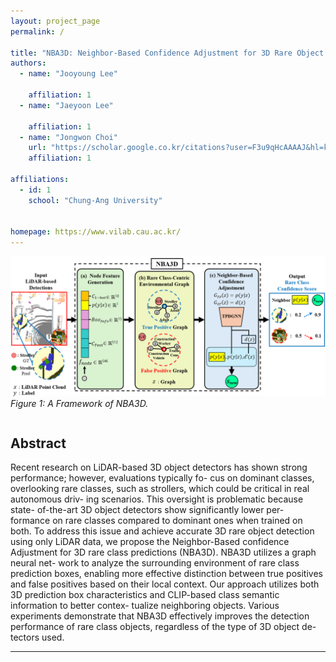 ```yaml
---
layout: project_page
permalink: /

title: "NBA3D: Neighbor-Based Confidence Adjustment for 3D Rare Object Detection Using LiDAR"
authors:
  - name: "Jooyoung Lee"
    
    affiliation: 1
  - name: "Jaeyoon Lee"
    
    affiliation: 1
  - name: "Jongwon Choi"
    url: "https://scholar.google.co.kr/citations?user=F3u9qHcAAAAJ&hl=ko"
    affiliation: 1
  
affiliations:
  - id: 1
    school: "Chung-Ang University"


homepage: https://www.vilab.cau.ac.kr/
---
```



![Framework](/static/images/figure2.png)
*Figure 1: A Framework of NBA3D.*


<!-- Using HTML to center the abstract -->
<div class="columns is-centered has-text-centered">
    <div class="column is-four-fifths">
        <h2>Abstract</h2>
        <div class="content has-text-justified">
Recent research on LiDAR-based 3D object detectors has
shown strong performance; however, evaluations typically fo-
cus on dominant classes, overlooking rare classes, such as
strollers, which could be critical in real autonomous driv-
ing scenarios. This oversight is problematic because state-
of-the-art 3D object detectors show significantly lower per-
formance on rare classes compared to dominant ones when
trained on both. To address this issue and achieve accurate
3D rare object detection using only LiDAR data, we propose
the Neighbor-Based confidence Adjustment for 3D rare class
predictions (NBA3D). NBA3D utilizes a graph neural net-
work to analyze the surrounding environment of rare class
prediction boxes, enabling more effective distinction between
true positives and false positives based on their local context.
Our approach utilizes both 3D prediction box characteristics
and CLIP-based class semantic information to better contex-
tualize neighboring objects. Various experiments demonstrate
that NBA3D effectively improves the detection performance
of rare class objects, regardless of the type of 3D object de-
tectors used.
        </div>
    </div>
</div>

---









